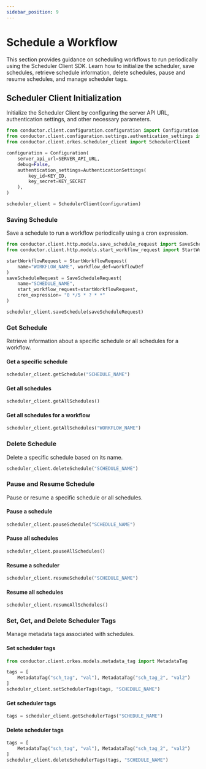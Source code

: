 ```yaml
---
sidebar_position: 9 
---
```


# Schedule a Workflow

This section provides guidance on scheduling workflows to run periodically using the Scheduler Client SDK. Learn how to initialize the scheduler, save schedules, retrieve schedule information, delete schedules, pause and resume schedules, and manage scheduler tags.

## Scheduler Client Initialization

Initialize the Scheduler Client by configuring the server API URL, authentication settings, and other necessary parameters.

```python
from conductor.client.configuration.configuration import Configuration
from conductor.client.configuration.settings.authentication_settings import AuthenticationSettings
from conductor.client.orkes.scheduler_client import SchedulerClient

configuration = Configuration(
    server_api_url=SERVER_API_URL,
    debug=False,
    authentication_settings=AuthenticationSettings(
        key_id=KEY_ID,
        key_secret=KEY_SECRET
    ),
)

scheduler_client = SchedulerClient(configuration)
```

### Saving Schedule

Save a schedule to run a workflow periodically using a cron expression.

```python
from conductor.client.http.models.save_schedule_request import SaveScheduleRequest
from conductor.client.http.models.start_workflow_request import StartWorkflowRequest

startWorkflowRequest = StartWorkflowRequest(
    name="WORKFLOW_NAME", workflow_def=workflowDef
)
saveScheduleRequest = SaveScheduleRequest(
    name="SCHEDULE_NAME",
    start_workflow_request=startWorkflowRequest,
    cron_expression= "0 */5 * ? * *"
)

scheduler_client.saveSchedule(saveScheduleRequest)
```

### Get Schedule

Retrieve information about a specific schedule or all schedules for a workflow.

#### Get a specific schedule
```python
scheduler_client.getSchedule("SCHEDULE_NAME")
```

#### Get all schedules
```python
scheduler_client.getAllSchedules()
```

#### Get all schedules for a workflow
```python
scheduler_client.getAllSchedules("WORKFLOW_NAME")
```

### Delete Schedule
Delete a specific schedule based on its name.

```python
scheduler_client.deleteSchedule("SCHEDULE_NAME")
```

### Pause and Resume Schedule

Pause or resume a specific schedule or all schedules.

#### Pause a schedule
```python
scheduler_client.pauseSchedule("SCHEDULE_NAME")
```

#### Pause all schedules
```python
scheduler_client.pauseAllSchedules()
```

#### Resume a scheduler
```python
scheduler_client.resumeSchedule("SCHEDULE_NAME")
```

#### Resume all schedules
```python
scheduler_client.resumeAllSchedules()
```
### Set, Get, and Delete Scheduler Tags

Manage metadata tags associated with schedules.

#### Set scheduler tags
```python
from conductor.client.orkes.models.metadata_tag import MetadataTag

tags = [
    MetadataTag("sch_tag", "val"), MetadataTag("sch_tag_2", "val2")
]
scheduler_client.setSchedulerTags(tags, "SCHEDULE_NAME")
```

#### Get scheduler tags
```python
tags = scheduler_client.getSchedulerTags("SCHEDULE_NAME")
```

#### Delete scheduler tags
```python
tags = [
    MetadataTag("sch_tag", "val"), MetadataTag("sch_tag_2", "val2")
]
scheduler_client.deleteSchedulerTags(tags, "SCHEDULE_NAME")
```